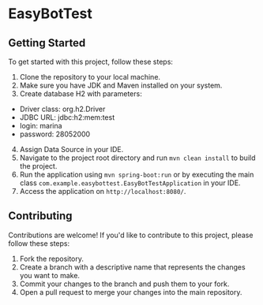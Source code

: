 # EasyBotTest

## Getting Started

To get started with this project, follow these steps:

1. Clone the repository to your local machine.
2. Make sure you have JDK and Maven installed on your system.
3. Create database H2 with parameters:
  - Driver class: org.h2.Driver
  - JDBC URL: jdbc:h2:mem:test
  - login: marina
  - password: 28052000
4. Assign Data Source in your IDE.
5. Navigate to the project root directory and run `mvn clean install` to build the project.
6. Run the application using `mvn spring-boot:run` or by executing the main class `com.example.easybottest.EasyBotTestApplication` in your IDE.
7. Access the application on `http://localhost:8080/`.

## Contributing

Contributions are welcome! If you'd like to contribute to this project, please follow these steps:

1. Fork the repository.
2. Create a branch with a descriptive name that represents the changes you want to make.
3. Commit your changes to the branch and push them to your fork.
4. Open a pull request to merge your changes into the main repository.
